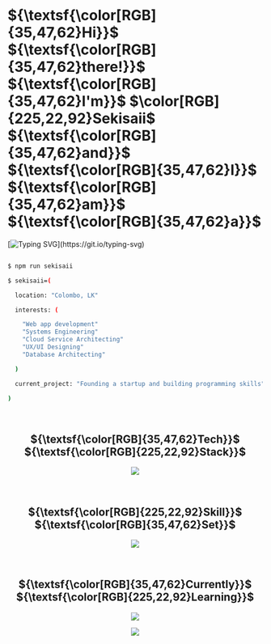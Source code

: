 <br>

# ${\textsf{\color[RGB]{35,47,62}Hi}}$ ${\textsf{\color[RGB]{35,47,62}there!}}$ ${\textsf{\color[RGB]{35,47,62}I'm}}$ $\color[RGB]{225,22,92}Sekisaii$ ${\textsf{\color[RGB]{35,47,62}and}}$ ${\textsf{\color[RGB]{35,47,62}I}}$ ${\textsf{\color[RGB]{35,47,62}am}}$ ${\textsf{\color[RGB]{35,47,62}a}}$
[![Typing SVG](https://readme-typing-svg.herokuapp.com?font=Quicksand&weight=600&pause=500&color=E1165C&vCenter=true&random=false&width=435&lines=Full-Stack+Developer;UX/UI+Developer;Open-Source+Enthusiast;CSS+Lover;YouTuber;)](https://git.io/typing-svg)

```bash

$ npm run sekisaii

$ sekisaii=(

  location: "Colombo, LK"

  interests: (

    "Web app development"
    "Systems Engineering"
    "Cloud Service Architecting"
    "UX/UI Designing"
    "Database Architecting"

  )

  current_project: "Founding a startup and building programming skills"

)


```
<br>
<h2 align="center">
 ${\textsf{\color[RGB]{35,47,62}Tech}}$ ${\textsf{\color[RGB]{225,22,92}Stack}}$
</h2>

<p align="center">
  <a href="https://skillicons.dev">
    <img src="https://skills.thijs.gg/icons?i=react,nodejs,ts,express,php,c,graphql,postgres,mysql,mongodb,js,git,bash,docker,aws,cloudflare,css,figma&theme=light&perline=6" />
  </a>
</p>

<br>
<h2 align="center">
 ${\textsf{\color[RGB]{225,22,92}Skill}}$ ${\textsf{\color[RGB]{35,47,62}Set}}$
</h2>

<p align="center">
  <a href="https://skillicons.dev">
    <img src="https://skills.thijs.gg/icons?i=react,nodejs,ts,express,php,c,graphql,postgres,mysql,mongodb,js,git,bash,cloudflare,octave,tailwind,css,figma,ps,ae,au,ai&theme=light&perline=11" />
  </a>
</p>

<br>
<h2 align="center">
 ${\textsf{\color[RGB]{35,47,62}Currently}}$ ${\textsf{\color[RGB]{225,22,92}Learning}}$
</h2>

<p align="center">
  <a href="https://skillicons.dev">
    <img src="https://skills.thijs.gg/icons?i=docker,aws,gcp&theme=light&perline=8" />
  </a>
</p>

<p align="center"> <img src="https://github.com/CrazyChickenDev/CrazyChickenDev/blob/master/assets/source.gif" /> </p>
